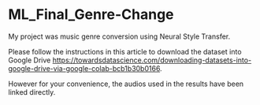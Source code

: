 # ML_Final_Genre-Change

My project was music genre conversion using Neural Style Transfer.

Please follow the instructions in this article to download the dataset into Google Drive https://towardsdatascience.com/downloading-datasets-into-google-drive-via-google-colab-bcb1b30b0166.

However for your convenience, the audios used in the results have been linked directly.


